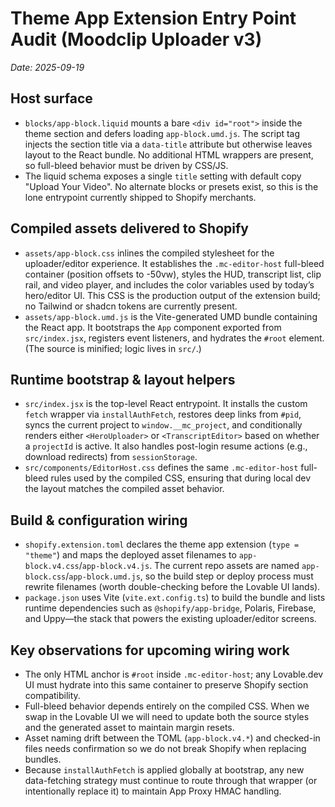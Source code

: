 # Theme App Extension Entry Point Audit (Moodclip Uploader v3)

_Date: 2025-09-19_

## Host surface
- `blocks/app-block.liquid` mounts a bare `<div id="root">` inside the theme section and defers loading `app-block.umd.js`. The script tag injects the section title via a `data-title` attribute but otherwise leaves layout to the React bundle. No additional HTML wrappers are present, so full-bleed behavior must be driven by CSS/JS.
- The liquid schema exposes a single `title` setting with default copy "Upload Your Video". No alternate blocks or presets exist, so this is the lone entrypoint currently shipped to Shopify merchants.

## Compiled assets delivered to Shopify
- `assets/app-block.css` inlines the compiled stylesheet for the uploader/editor experience. It establishes the `.mc-editor-host` full-bleed container (position offsets to -50vw), styles the HUD, transcript list, clip rail, and video player, and includes the color variables used by today’s hero/editor UI. This CSS is the production output of the extension build; no Tailwind or shadcn tokens are currently present.
- `assets/app-block.umd.js` is the Vite-generated UMD bundle containing the React app. It bootstraps the `App` component exported from `src/index.jsx`, registers event listeners, and hydrates the `#root` element. (The source is minified; logic lives in `src/`.)

## Runtime bootstrap & layout helpers
- `src/index.jsx` is the top-level React entrypoint. It installs the custom `fetch` wrapper via `installAuthFetch`, restores deep links from `#pid`, syncs the current project to `window.__mc_project`, and conditionally renders either `<HeroUploader>` or `<TranscriptEditor>` based on whether a `projectId` is active. It also handles post-login resume actions (e.g., download redirects) from `sessionStorage`.
- `src/components/EditorHost.css` defines the same `.mc-editor-host` full-bleed rules used by the compiled CSS, ensuring that during local dev the layout matches the compiled asset behavior.

## Build & configuration wiring
- `shopify.extension.toml` declares the theme app extension (`type = "theme"`) and maps the deployed asset filenames to `app-block.v4.css`/`app-block.v4.js`. The current repo assets are named `app-block.css`/`app-block.umd.js`, so the build step or deploy process must rewrite filenames (worth double-checking before the Lovable UI lands).
- `package.json` uses Vite (`vite.ext.config.ts`) to build the bundle and lists runtime dependencies such as `@shopify/app-bridge`, Polaris, Firebase, and Uppy—the stack that powers the existing uploader/editor screens.

## Key observations for upcoming wiring work
- The only HTML anchor is `#root` inside `.mc-editor-host`; any Lovable.dev UI must hydrate into this same container to preserve Shopify section compatibility.
- Full-bleed behavior depends entirely on the compiled CSS. When we swap in the Lovable UI we will need to update both the source styles and the generated asset to maintain margin resets.
- Asset naming drift between the TOML (`app-block.v4.*`) and checked-in files needs confirmation so we do not break Shopify when replacing bundles.
- Because `installAuthFetch` is applied globally at bootstrap, any new data-fetching strategy must continue to route through that wrapper (or intentionally replace it) to maintain App Proxy HMAC handling.
